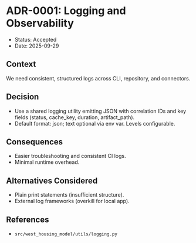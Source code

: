 # ADR-0001: Logging and Observability

- Status: Accepted
- Date: 2025-09-29

## Context
We need consistent, structured logs across CLI, repository, and connectors.

## Decision
- Use a shared logging utility emitting JSON with correlation IDs and key fields (status, cache_key, duration, artifact_path).
- Default format: json; text optional via env var. Levels configurable.

## Consequences
- Easier troubleshooting and consistent CI logs.
- Minimal runtime overhead.

## Alternatives Considered
- Plain print statements (insufficient structure).
- External log frameworks (overkill for local app).

## References
- `src/west_housing_model/utils/logging.py`
